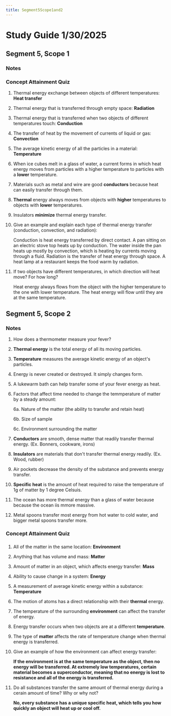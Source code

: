 ```yaml
---
title: Segment5Scope1and2
---
```


# Study Guide 1/30/2025

## Segment 5, Scope 1

### Notes

### Concept Attainment Quiz

1. Thermal energy exchange between objects of different temperatures: **Heat transfer**
2. Thermal energy that is transferred through empty space: **Radiation**
3. Thermal energy that is transferred when two objects of different temperatures touch: **Conduction**
4. The transfer of heat by the movement of currents of liquid or gas: **Convection**
5. The average kinetic energy of all the particles in a material: **Temperature**
6. When ice cubes melt in a glass of water, a current forms in which heat energy moves from particles with a higher temperature to particles with a **lower** temperature.
7. Materials such as metal and wire are good **conductors** because heat can easily transfer through them.
8. **Thermal** energy always moves from objects with **higher** temperatures to objects with **lower** temperatures.
9. Insulators **minimize** thermal energy transfer.
10. Give an example and explain each type of thermal energy transfer (conduction, convection, and radiation):

    Conduction is heat energy transferred by direct contact. A pan sitting on an electric stove top heats up by conduction. The water inside the pan heats up mostly by convection, which is heating by currents moving through a fluid. Radiation is the transfer of heat energy through space. A heat lamp at a restaurant keeps the food warm by radiation.
11. If two objects have different temperatures, in which direction will heat move? For how long?

    Heat energy always flows from the object with the higher temperature to the one with lower temperature. The heat energy will flow until they are at the same temperature.
    
## Segment 5, Scope 2

### Notes

1. How does a thermometer measure your fever?
2. **Thermal energy** is the total energy of all its moving particles.
3. **Temperature** measures the average kinetic energy of an object's particles.
4. Energy is never created or destroyed. It simply changes form.
5. A lukewarm bath can help transfer some of your fever energy as heat.
6. Factors that affect time needed to change the temmperature of matter by a steady amount:

    6a. Nature of the matter (the ability to transfer and retain heat)
   
    6b. Size of sample
   
    6c. Environment surrounding the matter
7. **Conductors** are smooth, dense matter that readily transfer thermal energy. (Ex. Bonners, cookware, irons)
8. **Insulators** are materials that don't transfer thermal energy readily. (Ex. Wood, rubber)
9. Air pockets decrease the density of the substance and prevents energy transfer.
10. **Specific heat** is the amount of heat required to raise the temperature of 1g of matter by 1 degree Celsuis.
11. The ocean has more thermal energy than a glass of water because because the ocean iis mmore massive.
12. Metal spoons transfer most energy from hot water to cold water, and bigger metal spoons transfer more.

### Concept Attainment Quiz

###
1. All of the matter in the same location: **Environment**
2. Anything that has volume and mass: **Matter**
3. Amount of matter in an object, which affects energy transfer: **Mass**
4. Ability to cause change in a system: **Energy**
5. A measurement of average kinetic energy within a substance: **Temperature**
6. The motion of atoms has a direct relationship with their **thermal** energy.
7. The temperature of the surrounding **environment** can affect the transfer of energy.
8. Energy transfer occurs when two objects are at a different **temperature**.
9. The type of **matter** affects the rate of temperature change when thermal energy is transferred.
10. Give an example of how the environment can affect energy transfer:
    
    **If the environment is at the same temperature as the object, then no energy will be transferred. At extremely low temperatures, certain material becomes a superconductor, meaning that no energy is lost to resistance and all of the energy is transferred.**
11. Do all substances transfer the same amount of thermal energy during a cerain amount of time? Why or why not?

    **No, every substance has a unique specific heat, which tells you how quickly an object will heat up or cool off.**
